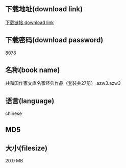 ## 下载地址(download link)
[下载链接 download link](https://tutu365.netlify.app/?s=%E5%85%B1%E5%92%8C%E5%9B%BD%E4%BD%9C%E5%AE%B6%E6%96%87%E5%BA%93%E5%90%8D%E5%AE%B6%E7%BB%8F%E5%85%B8%E4%BD%9C%E5%93%81%EF%BC%88%E5%A5%97%E8%A3%85%E5%85%B127%E5%86%8C%EF%BC%89.azw3)

## 下载密码(download password)
8078

## 名称(book name)
共和国作家文库名家经典作品（套装共27册）.azw3.azw3

## 语言(language)
chinese

## MD5


## 大小(filesize)
20.9 MB
